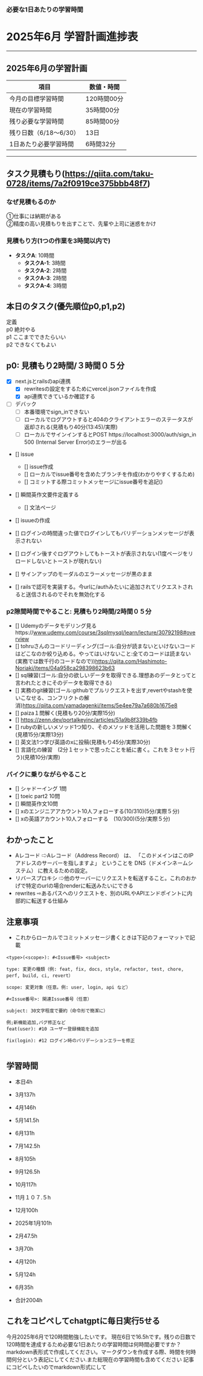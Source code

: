 ### 必要な1日あたりの学習時間

# 2025年6月 学習計画進捗表



---

## 2025年6月の学習計画

| 項目                   | 数値・時間             |
|------------------------|------------------------|
| 今月の目標学習時間     | 120時間00分           |
| 現在の学習時間         | 35時間00分            |
| 残り必要な学習時間     | 85時間00分            |
| 残り日数（6/18～6/30） | 13日                   |
| 1日あたり必要学習時間  | 6時間32分              |

---




## タスク見積もり(https://qiita.com/taku-0728/items/7a2f0919ce375bbb48f7)
### なぜ見積もるのか   
①仕事には納期がある  
②精度の高い見積もりを出すことで、先輩や上司に迷惑をかけ

### 見積もり方(1つの作業を3時間以内で)
- **タスクA**: 10時間
  - **タスクA-1**: 3時間
  - **タスクA-2**: 2時間
  - **タスクA-3**: 2時間
  - **タスクA-4**: 3時間


## 本日のタスク(優先順位p0,p1,p2)
定義   
p0 絶対やる   
p1 ここまでできたらいい   
p2 できなくてもよい  


## **p0**: 見積もり2時間/３時間０５分
- [x] next.jsとrailsのapi連携
  - [x] rewritesの設定をするためにvercel.jsonファイルを作成
  - [x] api連携できているか確認する
- [ ] デバック
  - [ ] 本番環境でsign_inできない
  - [ ] ローカルでログアウトすると404のクライアントエラーのステータスが返却される(見積もり40分(13:45)/実際)
  - [ ] ローカルでサインインするとPOST https://localhost:3000/auth/sign_in 500 (Internal Server Error)のエラーが出る
- [] issue
  - [] issue作成
  - [] ローカルでissue番号を含めたブランチを作成(わかりやすくするため)
  - [] コミットする際コミットメッセージにissue番号を追記()
- [] 瞬間英作文要件定義する
  - [] 文法ページ　 


  
    
- [] isuueの作成
 - [] ログインの時間違った値でログインしてもバリデーションメッセージが表示されない
 - [] ログイン後すぐログアウトしてもトーストが表示されない(1度ページをリロードしないとトーストが現れない)
 - [] サインアップのモーダルのエラーメッセージが黒のまま
 - [] railsで認可を実装する。今urlに/authみたいに追加されてリクエストされると送信されるのでそれを無効化する 





### **p2隙間時間でやること**: 見積もり2時間/2時間０５分

  - [] Udemyのデータモデリング見るhttps://www.udemy.com/course/3sqlmysql/learn/lecture/30792198#overview
  - [] tohruさんのコードリーディング(ゴール:自分が読まないといけないコードはどこなのか絞り込める。やってはいけないこと:全てのコードは読まない(実務では数千行のコードなので))https://qiita.com/Hashimoto-Noriaki/items/04a958ca298398623b63
  - [] sql練習(ゴール:自分の欲しいデータを取得できる.理想あのデータとってと言われたときにそのデータを取得できる)
  - [] 実務のgit練習(ゴール:githubでプルリクエストを出す,revertやstashを使いこなせる、コンフリクトの解消)https://qiita.com/yamadagenki/items/5e4ee79a7a680b1675e8
  - [] paiza１問解く(見積もり20分/実際15分)
  - [] https://zenn.dev/portalkeyinc/articles/51a9b8f339b4fb
  - [] rubyの新しいメソッド1つ知り、そのメソッドを活用した問題を３問解く(見積15分/実際13分)
  - [] 英文法1つ学び英語のxに投稿(見積もり45分/実際30分)
  - [] 言語化の練習　(2分１セットで思ったことを紙に書く。これを３セット行う)(見積10分/実際)

### バイクに乗りながらやること
- [] シャドーイング 1問
- [] toeic part2 10問
- [] 瞬間英作文10問
- [] xのエンジニアアカウント10人フォローする(10/310)(5分/実際５分)
- [] xの英語アカウント10人フォローする　(10/300)(5分/実際５分)

## わかったこと
- Aレコード
⇨Aレコード（Address Record） は、
「このドメインはこのIPアドレスのサーバーを指しますよ」
ということを DNS（ドメインネームシステム） に教えるための設定。
- リバースプロキシ
⇨他のサーバーにリクエストを転送すること。これのおかげで特定のurlの場合renderに転送みたいにできる
- rewrites
⇨あるパスへのリクエストを、別のURLやAPIエンドポイントに内部的に転送する仕組み

## 注意事項
- これからローカルでコミットメッセージ書くときは下記のフォーマットで記載
```
<type>(<scope>): #<Issue番号> <subject>

type: 変更の種類（例: feat, fix, docs, style, refactor, test, chore, perf, build, ci, revert）

scope: 変更対象（任意。例: user, login, api など）

#<Issue番号>: 関連Issue番号（任意）

subject: 30文字程度で要約（命令形で簡潔に）

例;新機能追加,バグ修正など
feat(user): #10 ユーザー登録機能を追加

fix(login): #12 ログイン時のバリデーションエラーを修正


```


## 学習時間
  - 本日4h
  - 3月137h
  - 4月146h
  - 5月141.5h
  - 6月131h
  - 7月142.5h
  - 8月105h
  - 9月126.5h
  - 10月117h
  - 11月１０７.５h
  - 12月100h
  - 2025年1月101h
  - 2月47.5h
  - 3月70h
  - 4月120h
  - 5月124h
  - 6月35h

  - 合計2004h

 ## これをコピペしてchatgptに毎日実行5せる
今月2025年6月で120時間勉強したいです。
現在6日で16.5hです。残りの日数で120時間を達成するため必要な1日あたりの学習時間は何時間必要ですか？
markdown表形式で作成してください。マークダウンを作成する際、時間を何時間何分という表記にしてください.また総現在の学習時間も含めてください
記事にコピペしたいのでmarkdown形式にして
 

